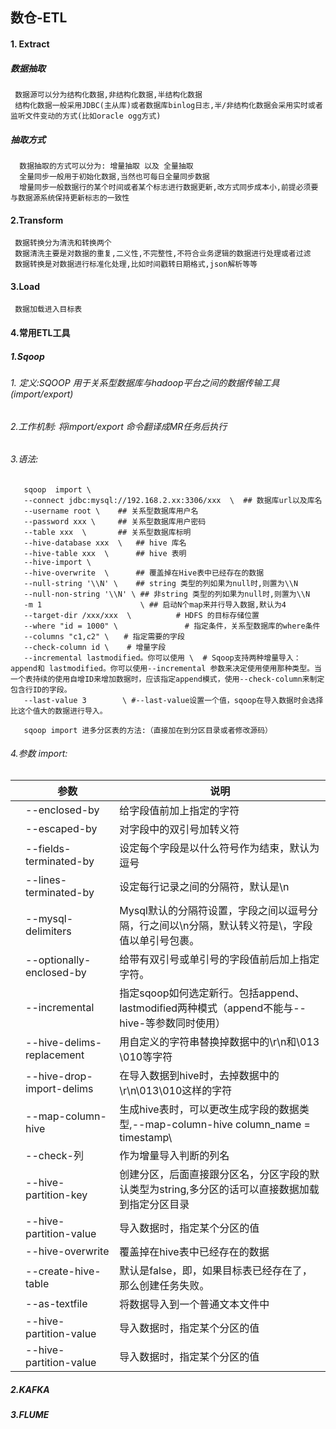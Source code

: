 ## 数仓-ETL
#### 1. Extract
##### 数据抽取 
     数据源可以分为结构化数据,非结构化数据,半结构化数据
     结构化数据一般采用JDBC(主从库)或者数据库binlog日志,半/非结构化数据会采用实时或者监听文件变动的方式(比如oracle ogg方式)
##### 抽取方式
      数据抽取的方式可以分为: 增量抽取 以及 全量抽取
      全量同步一般用于初始化数据,当然也可每日全量同步数据
      增量同步一般数据行的某个时间或者某个标志进行数据更新,改方式同步成本小,前提必须要与数据源系统保持更新标志的一致性
#### 2.Transform 
     数据转换分为清洗和转换两个
     数据清洗主要是对数据的重复,二义性,不完整性,不符合业务逻辑的数据进行处理或者过滤
     数据转换是对数据进行标准化处理,比如时间戳转日期格式,json解析等等

#### 3.Load
     数据加载进入目标表
    
#### 4.常用ETL工具
##### 1.Sqoop
###### 1. 定义:SQOOP 用于关系型数据库与hadoop平台之间的数据传输工具(import/export)
###### 2.工作机制: 将import/export 命令翻译成MR任务后执行
###### 3.语法: 
       sqoop  import \
       --connect jdbc:mysql://192.168.2.xx:3306/xxx  \  ## 数据库url以及库名
       --username root \    ## 关系型数据库用户名
       --password xxx \     ## 关系型数据库用户密码
       --table xxx  \       ## 关系型数据库标明
       --hive-database xxx  \   ## hive 库名
       --hive-table xxx  \      ## hive 表明
       --hive-import \       
       --hive-overwrite  \      ## 覆盖掉在Hive表中已经存在的数据
       --null-string '\\N' \    ## string 类型的列如果为null时,则置为\\N
       --null-non-string '\\N' \ ## 非string 类型的列如果为null时,则置为\\N
       -m 1                      \ ## 启动N个map来并行导入数据,默认为4
       --target-dir /xxx/xxx  \　　　　　　# HDFS 的目标存储位置
       --where "id = 1000" \　　　　　　　　　# 指定条件，关系型数据库的where条件
       --columns "c1,c2" \　　# 指定需要的字段
       --check-column id \    # 增量字段
       --incremental lastmodified。你可以使用 \  # Sqoop支持两种增量导入：append和 lastmodified。你可以使用--incremental 参数来决定使用使用那种类型。当一个表持续的使用自增ID来增加数据时，应该指定append模式，使用--check-column来制定包含行ID的字段。
       --last-value 3        \ #--last-value设置一个值，sqoop在导入数据时会选择比这个值大的数据进行导入。

       sqoop import 进多分区表的方法:（直接加在到分区目录或者修改源码）

###### 4.参数 import:
|      | 参数  | 说明  |
|  ----  | ---- | ----  |
|   | --enclosed-by <char> | 给字段值前加上指定的字符 |
|   | --escaped-by <char> | 对字段中的双引号加转义符 |
|   | --fields-terminated-by <char> | 设定每个字段是以什么符号作为结束，默认为逗号 |
|   | --lines-terminated-by <char> | 设定每行记录之间的分隔符，默认是\n |
|   | --mysql-delimiters | Mysql默认的分隔符设置，字段之间以逗号分隔，行之间以\n分隔，默认转义符是\，字段值以单引号包裹。 |
|   | --optionally-enclosed-by <char> | 给带有双引号或单引号的字段值前后加上指定字符。 |
|   | --incremental <mode> | 指定sqoop如何选定新行。包括append、lastmodified两种模式（append不能与--hive-等参数同时使用） |
|   | --hive-delims-replacement <arg> | 用自定义的字符串替换掉数据中的\r\n和\013 \010等字符 |
|   | --hive-drop-import-delims | 在导入数据到hive时，去掉数据中的\r\n\013\010这样的字符 |
|   | --map-column-hive <arg> | 生成hive表时，可以更改生成字段的数据类型,--map-column-hive column_name = timestamp\ |
|   | --check-列 <char>| 作为增量导入判断的列名 |
|   | --hive-partition-key <KEY> | 创建分区，后面直接跟分区名，分区字段的默认类型为string,多分区的话可以直接数据加载到指定分区目录 |
|   | --hive-partition-value <v> | 导入数据时，指定某个分区的值 |
|   | --hive-overwrite | 覆盖掉在hive表中已经存在的数据 |
|   | --create-hive-table | 默认是false，即，如果目标表已经存在了，那么创建任务失败。 |
|   | --as-textfile | 将数据导入到一个普通文本文件中 |
|   | --hive-partition-value <v> | 导入数据时，指定某个分区的值 |
|   | --hive-partition-value <v> | 导入数据时，指定某个分区的值 |
       
##### 2.KAFKA
##### 3.FLUME